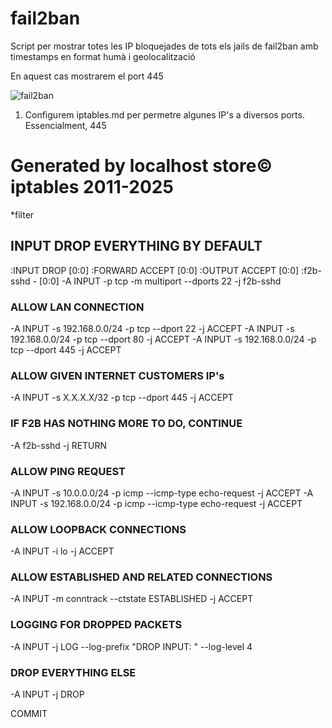 # fail2ban

Script per mostrar totes les IP bloquejades de tots els jails de fail2ban amb timestamps en format humà i geolocalització

En aquest cas mostrarem el port 445

![fail2ban](https://github.com/user-attachments/assets/c14c21fb-6906-4791-8078-968b5be27b05)


1. Configurem iptables.md per permetre algunes IP's a diversos ports. Essencialment, 445
# Generated by localhost store© iptables 2011-2025
*filter
## INPUT DROP EVERYTHING BY DEFAULT
:INPUT DROP [0:0]
:FORWARD ACCEPT [0:0]
:OUTPUT ACCEPT [0:0]
:f2b-sshd - [0:0]
-A INPUT -p tcp -m multiport --dports 22 -j f2b-sshd

### ALLOW LAN CONNECTION
-A INPUT -s 192.168.0.0/24      -p tcp --dport 22            -j ACCEPT
-A INPUT -s 192.168.0.0/24      -p tcp --dport 80            -j ACCEPT
-A INPUT -s 192.168.0.0/24      -p tcp --dport 445           -j ACCEPT

### ALLOW GIVEN INTERNET CUSTOMERS IP's
-A INPUT -s X.X.X.X/32    -p tcp --dport 445                 -j ACCEPT

### IF F2B HAS NOTHING MORE TO DO, CONTINUE
-A f2b-sshd -j RETURN

### ALLOW PING REQUEST
-A INPUT -s 10.0.0.0/24     -p icmp --icmp-type echo-request -j ACCEPT
-A INPUT -s 192.168.0.0/24  -p icmp --icmp-type echo-request -j ACCEPT

### ALLOW LOOPBACK CONNECTIONS
-A INPUT -i lo -j ACCEPT

### ALLOW ESTABLISHED AND RELATED CONNECTIONS
-A INPUT -m conntrack --ctstate ESTABLISHED -j ACCEPT

### LOGGING FOR DROPPED PACKETS
-A INPUT -j LOG --log-prefix "DROP INPUT: " --log-level 4

### DROP EVERYTHING ELSE
-A INPUT -j DROP

COMMIT
